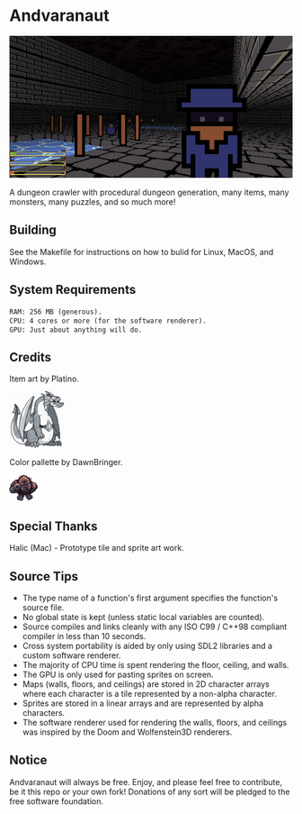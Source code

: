 # Andvaranaut
![](art/screenshots/2018-02-17-143059_600x300_scrot.png)

A dungeon crawler with procedural dungeon generation, many items, many monsters, many puzzles, and so much more!

## Building
See the Makefile for instructions on how to bulid for Linux, MacOS, and Windows.

## System Requirements
    RAM: 256 MB (generous).
    CPU: 4 cores or more (for the software renderer).
    GPU: Just about anything will do.

## Credits
Item art by Platino.

![](art/screenshots/platino.png)

Color pallette by DawnBringer.

![](art/screenshots/bigfoot_v3.png)

## Special Thanks
Halic (Mac) - Prototype tile and sprite art work.

## Source Tips
* The type name of a function's first argument specifies the function's source file.
* No global state is kept (unless static local variables are counted).
* Source compiles and links cleanly with any ISO C99 / C++98 compliant compiler in less than 10 seconds.
* Cross system portability is aided by only using SDL2 libraries and a custom software renderer.
* The majority of CPU time is spent rendering the floor, ceiling, and walls.
* The GPU is only used for pasting sprites on screen.
* Maps (walls, floors, and ceilings) are stored in 2D character arrays where each character is a tile represented by a non-alpha character.
* Sprites are stored in a linear arrays and are represented by alpha characters.
* The software renderer used for rendering the walls, floors, and ceilings was inspired by the Doom and Wolfenstein3D renderers.

## Notice
Andvaranaut will always be free. Enjoy, and please feel free to contribute, be it this repo or your own fork!
Donations of any sort will be pledged to the free software foundation.
